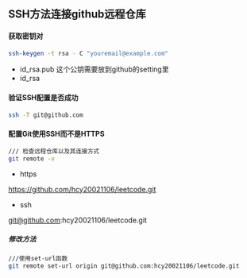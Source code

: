 ## SSH方法连接github远程仓库
#### 获取密钥对
```bash
ssh-keygen -t rsa - C "youremail@example.com"
```
- id_rsa.pub
这个公钥需要放到github的setting里
- id_rsa

#### 验证SSH配置是否成功
```bash
ssh -T git@github.com
```

#### 配置Git使用SSH而不是HTTPS
```bash
/// 检查远程仓库以及其连接方式
git remote -v
```

- https  

https://github.com/hcy20021106/leetcode.git
- ssh  

git@github.com:hcy20021106/leetcode.git

##### 修改方法
```bash
///使用set-url函数
git remote set-url origin git@github.com:hcy20021106/leetcode.git
```